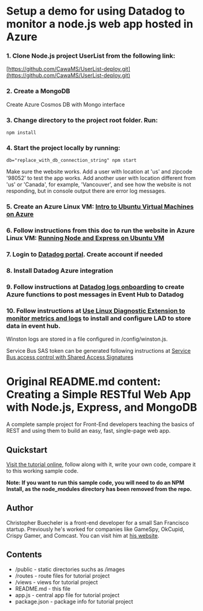 
# Setup a demo for using Datadog to monitor a node.js web app hosted in Azure

### 1. Clone Node.js project UserList from the following link:
[https://github.com/CawaMS/UserList-deploy.git](https://github.com/CawaMS/UserList-deploy.git)

### 2. Create a MongoDB

Create Azure Cosmos DB with Mongo interface


### 3. Change directory to the project root folder. Run:
```
npm install
```

### 4. Start the project locally by running:
```
db="replace_with_db_connection_string" npm start
```
Make sure the website works. Add a user with location at 'us' and zipcode '98052' to test the app works. Add another user with location different from 'us' or 'Canada', for example, 'Vancouver', and see how the website is not responding, but in console output there are error log messages.

### 5. Create an Azure Linux VM: [Intro to Ubuntu Virtual Machines on Azure](http://timmyreilly.azurewebsites.net/intro-to-ubuntu-virtual-machines-on-azure/)

### 6. Follow instructions from this doc to run the website in Azure Linux VM: [Running Node and Express on Ubuntu VM](http://timmyreilly.azurewebsites.net/running-node-and-express-on-ubuntu-vm/)

### 7. Login to [Datadog portal](https://www.datadoghq.com/). Create account if needed

### 8. Install Datadog Azure integration

### 9. Follow instructions at [Datadog logs onboarding](https://app.datadoghq.com/logs/onboarding/cloud) to create Azure functions to post messages in Event Hub to Datadog

### 10. Follow instructions at [Use Linux Diagnostic Extension to monitor metrics and logs](https://docs.microsoft.com/en-us/azure/virtual-machines/extensions/diagnostics-linux#introduction) to install and configure LAD to store data in event hub.

Winston logs are stored in a file configured in /config/winston.js.

Service Bus SAS token can be generated following instructions at [Service Bus access control with Shared Access Signatures](https://docs.microsoft.com/en-us/azure/service-bus-messaging/service-bus-sas)



# Original README.md content: Creating a Simple RESTful Web App with Node.js, Express, and MongoDB

A complete sample project for Front-End developers teaching the basics of REST and using them to build an easy, fast, single-page web app.

## Quickstart

[Visit the tutorial online](http://cwbuecheler.com/web/tutorials/2014/restful-web-app-node-express-mongodb/), follow along with it, write your own code, compare it to this working sample code.

**Note: If you want to run this sample code, you will need to do an NPM Install, as the node_modules directory has been removed from the repo.**


## Author

Christopher Buecheler is a front-end developer for a small San Francisco startup. Previously he's worked for companies like GameSpy, OkCupid, Crispy Gamer, and Comcast. You can visit him at [his website](http://cwbuecheler.com).


## Contents

* /public - static directories suchs as /images
* /routes - route files for tutorial project
* /views - views for tutorial project
* README.md - this file
* app.js - central app file for tutorial project
* package.json - package info for tutorial project

